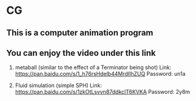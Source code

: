 # CG

## This is a computer animation program

## You can enjoy the video under this link

1. metaball (similar to the effect of a Terminator being shot)
Link: https://pan.baidu.com/s/1_h76rsHdelb44MrdIlhZUQ Password: un1a

2. Fluid simulation (simple SPH)
Link: https://pan.baidu.com/s/1zkOtLsvvn87ddkclT6KVKA Password: 2y8m
